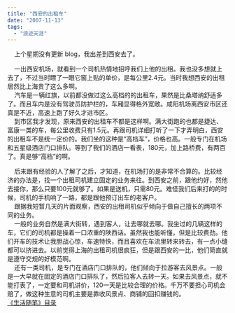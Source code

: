 ```yaml
---
title: "西安的出租车"
date: "2007-11-13"
tags: 
  - "浪迹天涯"
---
```


    上个星期没有更新 blog，我出差到西安去了。

    一出西安机场，就看到一个司机热情地招呼我们上他的出租。我也没多想就上去了，不过当时瞟了一眼它窗上贴的单价，是每公里2.4元。当时我想西安的出租居然比上海贵了这么多啊。  
    汽车是一辆红旗，以前都没做过这么高档的的出租车，果然是比桑塔纳舒适多了。而且车内是没有驾驶员防护栏的，车厢显得格外宽敞。咸阳机场离西安市区还真是不近，高速上跑了好久才进市区。  
    到市区我才发现，原来西安的出租车不都是这样啊。满大街跑的也都是捷达、富康一类的车，每公里收费只有1.5元。再跟司机详细打听了一下才弄明白，西安的出租车不是统一定价的。我们坐的这种是“高档车”，价格也高。一般专门在机场和五星级酒店门口排队。等到了我们的酒店一看表，180元，加上路桥费，有两百了。真是够“高档”的啊。

    后来跟有经验的人了解了之后，才知道，在机场打的是非常不合算的。比较经济的办法是，找一个出租司机建立固定的业务来往。到西安之前，跟他约好，然他去接你，那么只要100元就够了。如果是送机，只需80元。难怪我们后来打的的时候，司机的手机响了一路，都是跟他预订出车的老客户。  
    跟据我短暂几天的片面观察，西安的出租司机似乎倾向于做自己擅长的两项不同的业务。  
    一般的业务自然是满大街转，遇到客人，让去哪就去哪。我坐过的几辆这样的车，它们的司机都是操着一口浓重的陕西话。虽然我也能听懂，但是比较费劲。他们开车的技术让我胆战心惊，车速特快，而且喜欢在车流里转来转去，有一点小缝都可以挤进去。以前觉得上海的出租司机很疯狂，但是跟西安的一比，他们简直就是遵守交规的好模范啊。  
    还有一类司机，是专门在酒店门口排队的，他们倾向于拉游客去风景点。一般是一大早就在固定的酒店门口排队了，然后拉客人去转一天。如果去风景点，就不能打表了，一定要和司机讲价，120一天是比较合理的价格。千万不要担心司机会赔了，做这种生意的司机主要是靠收风景点、商铺的回扣赚钱的。  
[《生活随笔》目录](mmm2007-10-25_18.59/Blog/cns!1pU-rgQVTuuWM1TX8W8PfmDA!1123.entry)
